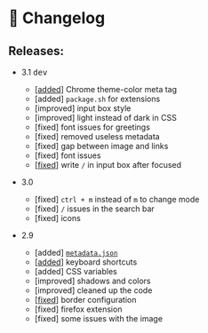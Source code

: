 # 🚀️ Changelog

## Releases:

- 3.1 <kbd>dev</kbd>

  - [[added](https://github.com/Alededorigo/startpage/commit/23e37f84a1d4cc6f55be543789ffb0801ad145f2)] Chrome theme-color meta tag
  - [added] `package.sh` for extensions
  - [improved] input box style
  - [improved] light instead of dark in CSS
  - [fixed] font issues for greetings
  - [fixed] removed useless metadata
  - [fixed] gap between image and links
  - [fixed] font issues
  - [[fixed](https://github.com/Alededorigo/startpage/commit/e0c797d3199b7ad878bc7585cc06ada79cb1f8de)] write `/` in input box after focused

- 3.0

  - [fixed] `ctrl + m` instead of `m` to change mode
  - [fixed] `/` issues in the search bar
  - [fixed] icons

- 2.9

  - [added] [`metadata.json`](https://github.com/Alededorigo/startpage/commit/58e381c169df3d06280d09c8c904f99e17d3c8f3)
  - [[added](https://github.com/Alededorigo/startpage/commit/7c6bfc27bd651019271256908c072ddff45e731f)] keyboard shortcuts
  - [added] CSS variables
  - [improved] shadows and colors
  - [improved] cleaned up the code
  - [[fixed](https://github.com/Alededorigo/startpage/commit/7c6bfc27bd651019271256908c072ddff45e731f)] border configuration
  - [fixed] firefox extension
  - [fixed] some issues with the image
